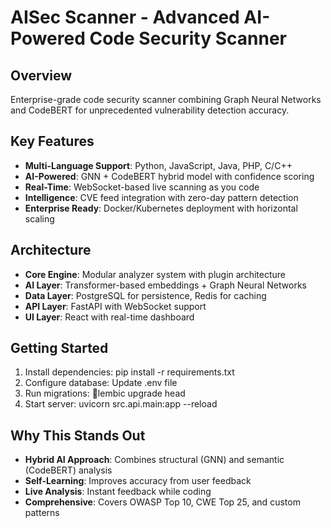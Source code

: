 ﻿# AISec Scanner - Advanced AI-Powered Code Security Scanner

## Overview
Enterprise-grade code security scanner combining Graph Neural Networks and CodeBERT for unprecedented vulnerability detection accuracy.

## Key Features
- **Multi-Language Support**: Python, JavaScript, Java, PHP, C/C++
- **AI-Powered**: GNN + CodeBERT hybrid model with confidence scoring
- **Real-Time**: WebSocket-based live scanning as you code
- **Intelligence**: CVE feed integration with zero-day pattern detection
- **Enterprise Ready**: Docker/Kubernetes deployment with horizontal scaling

## Architecture
- **Core Engine**: Modular analyzer system with plugin architecture
- **AI Layer**: Transformer-based embeddings + Graph Neural Networks
- **Data Layer**: PostgreSQL for persistence, Redis for caching
- **API Layer**: FastAPI with WebSocket support
- **UI Layer**: React with real-time dashboard

## Getting Started
1. Install dependencies: pip install -r requirements.txt
2. Configure database: Update .env file
3. Run migrations: lembic upgrade head
4. Start server: uvicorn src.api.main:app --reload

## Why This Stands Out
- **Hybrid AI Approach**: Combines structural (GNN) and semantic (CodeBERT) analysis
- **Self-Learning**: Improves accuracy from user feedback
- **Live Analysis**: Instant feedback while coding
- **Comprehensive**: Covers OWASP Top 10, CWE Top 25, and custom patterns

